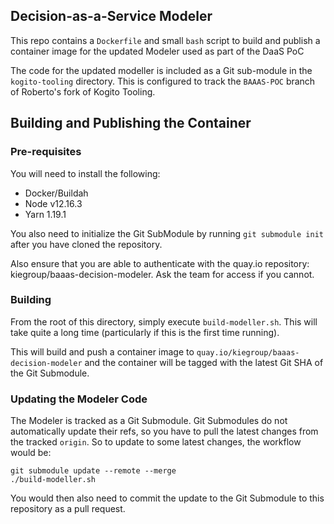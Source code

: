 ## Decision-as-a-Service Modeler

This repo contains a `Dockerfile` and small `bash` script to build and publish a container
image for the updated Modeler used as part of the DaaS PoC

The code for the updated modeller is included as a Git sub-module in the `kogito-tooling` directory.
This is configured to track the `BAAAS-POC` branch of Roberto's fork of Kogito Tooling.

## Building and Publishing the Container

### Pre-requisites

You will need to install the following:

* Docker/Buildah
* Node v12.16.3
* Yarn 1.19.1

You also need to initialize the Git SubModule by running `git submodule init` after you have cloned the repository.

Also ensure that you are able to authenticate with the quay.io repository: kiegroup/baaas-decision-modeler. Ask the team
for access if you cannot.

### Building

From the root of this directory, simply execute `build-modeller.sh`. This will take quite a long time
(particularly if this is the first time running).

This will build and push a container image to `quay.io/kiegroup/baaas-decision-modeler` and the container will
be tagged with the latest Git SHA of the Git Submodule.

### Updating the Modeler Code

The Modeler is tracked as a Git Submodule. Git Submodules do not automatically update their refs, so
you have to pull the latest changes from the tracked `origin`. So to update to some latest changes, the workflow
would be:

```shell
git submodule update --remote --merge 
./build-modeller.sh
```

You would then also need to commit the update to the Git Submodule to this repository as a pull request.